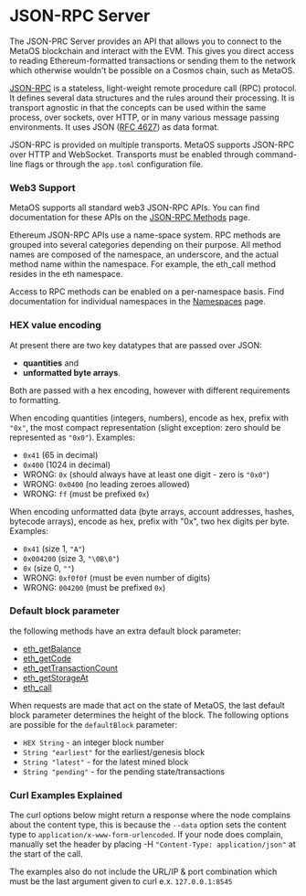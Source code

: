 # JSON-RPC Server
The JSON-PRC Server provides an API that allows you to connect to the MetaOS blockchain and interact with the EVM. This gives you direct access to reading Ethereum-formatted transactions or sending them to the network which otherwise wouldn't be possible on a Cosmos chain, such as MetaOS.

[JSON-RPC](http://www.jsonrpc.org/specification) is a stateless, light-weight remote procedure call (RPC) protocol. It defines several data structures and the rules around their processing. It is transport agnostic in that the concepts can be used within the same process, over sockets, over HTTP, or in many various message passing environments. It uses JSON ([RFC 4627](https://www.ietf.org/rfc/rfc4627.txt)) as data format.

JSON-RPC is provided on multiple transports. MetaOS supports JSON-RPC over HTTP and WebSocket. Transports must be enabled through command-line flags or through the `app.toml` configuration file.

### Web3 Support
MetaOS supports all standard web3 JSON-RPC APIs. You can find documentation for these APIs on the [JSON-RPC Methods](/en/for_web3_dev/jsonrpc_method.html) page.

Ethereum JSON-RPC APIs use a name-space system. RPC methods are grouped into several categories depending on their purpose. All method names are composed of the namespace, an underscore, and the actual method name within the namespace. For example, the eth_call method resides in the eth namespace.

Access to RPC methods can be enabled on a per-namespace basis. Find documentation for individual namespaces in the [Namespaces](/en/for_web3_dev/namespace.html) page.

### HEX value encoding
At present there are two key datatypes that are passed over JSON:
- **quantities** and
- **unformatted byte arrays**.

Both are passed with a hex encoding, however with different requirements to formatting.

When encoding quantities (integers, numbers), encode as hex, prefix with `"0x"`, the most compact representation (slight exception: zero should be represented as `"0x0"`). Examples:

- `0x41` (65 in decimal)
- `0x400` (1024 in decimal)
- WRONG: `0x` (should always have at least one digit - zero is `"0x0"`)
- WRONG: `0x0400` (no leading zeroes allowed)
- WRONG: `ff` (must be prefixed `0x`)

When encoding unformatted data (byte arrays, account addresses, hashes, bytecode arrays), encode as hex, prefix with "0x", two hex digits per byte. Examples:

- `0x41` (size 1, `"A"`)
- `0x004200` (size 3, `"\0B\0"`)
- `0x` (size 0, `""`)
- WRONG: `0xf0f0f` (must be even number of digits)
- WRONG: `004200` (must be prefixed `0x`)

### Default block parameter
the following methods have an extra default block parameter:

- [eth_getBalance](/en/for_web3_dev/jsonrpc_method.html#eth-getbalance)
- [eth_getCode](/en/for_web3_dev/jsonrpc_method.html#eth-getcode)
- [eth_getTransactionCount](/en/for_web3_dev/jsonrpc_method.html#eth-gettransactioncount)
- [eth_getStorageAt](/en/for_web3_dev/jsonrpc_method.html#eth-getstorageat)
- [eth_call](/en/for_web3_dev/jsonrpc_method.html#eth-call)
  
When requests are made that act on the state of MetaOS, the last default block parameter determines the height of the block.
The following options are possible for the `defaultBlock` parameter:

- `HEX String` - an integer block number
- `String "earliest"` for the earliest/genesis block
- `String "latest"` - for the latest mined block
- `String "pending"` - for the pending state/transactions

### Curl Examples Explained
The curl options below might return a response where the node complains about the content type, this is because the `--data` option sets the content type to `application/x-www-form-urlencoded`. If your node does complain, manually set the header by placing -H `"Content-Type: application/json"` at the start of the call.

The examples also do not include the URL/IP & port combination which must be the last argument given to curl e.x. `127.0.0.1:8545`